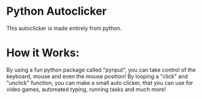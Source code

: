 # Python Autoclicker
This autoclicker is made entirely from python.

# How it Works:
By using a fun python package called "pynput", you can take control of the keyboard, mouse and even the mouse position! By looping a "click" and "unclick" function, you can make a small auto clicker, that you can use for video games, automated typing, running tasks and much more! 
